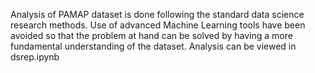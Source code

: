 Analysis of PAMAP dataset is done following the standard data science research methods.
Use of advanced Machine Learning tools have been avoided so that the problem at hand can be solved by having a 
more fundamental understanding of the dataset.
Analysis can be viewed in dsrep.ipynb
